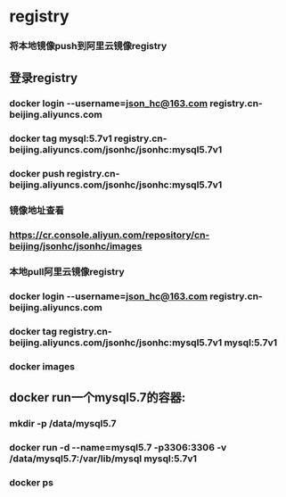 # registry
### 将本地镜像push到阿里云镜像registry
## 登录registry
### docker login --username=json_hc@163.com registry.cn-beijing.aliyuncs.com
### docker tag mysql:5.7v1 registry.cn-beijing.aliyuncs.com/jsonhc/jsonhc:mysql5.7v1
### docker push registry.cn-beijing.aliyuncs.com/jsonhc/jsonhc:mysql5.7v1

### 镜像地址查看
### https://cr.console.aliyun.com/repository/cn-beijing/jsonhc/jsonhc/images

### 本地pull阿里云镜像registry
### docker login --username=json_hc@163.com registry.cn-beijing.aliyuncs.com
### docker tag  registry.cn-beijing.aliyuncs.com/jsonhc/jsonhc:mysql5.7v1 mysql:5.7v1
### docker images
## docker run一个mysql5.7的容器:
### mkdir -p /data/mysql5.7
### docker run -d --name=mysql5.7 -p3306:3306 -v /data/mysql5.7:/var/lib/mysql mysql:5.7v1
### docker ps
